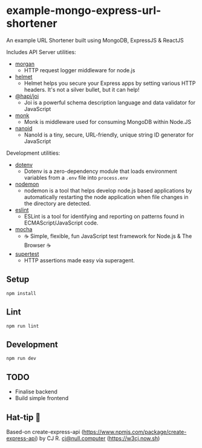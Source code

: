# example-mongo-express-url-shortener
An example URL Shortener built using MongoDB, ExpressJS &amp; ReactJS

Includes API Server utilities:

* [morgan](https://www.npmjs.com/package/morgan)
  * HTTP request logger middleware for node.js
* [helmet](https://www.npmjs.com/package/helmet)
  * Helmet helps you secure your Express apps by setting various HTTP headers. It's not a silver bullet, but it can help!
* [@hapi/joi](https://www.npmjs.com/package/@hapi/joi)
  * Joi is a powerful schema description language and data validator for JavaScript
* [monk](https://www.npmjs.com/package/monk)
  * Monk is middleware used for consuming MongoDB within Node.JS
* [nanoid](https://www.npmjs.com/package/nanoid)
  * NanoId is a tiny, secure, URL-friendly, unique string ID generator for JavaScript


Development utilities:

* [dotenv](https://www.npmjs.com/package/dotenv)
  * Dotenv is a zero-dependency module that loads environment variables from a `.env` file into `process.env`
* [nodemon](https://www.npmjs.com/package/nodemon)
  * nodemon is a tool that helps develop node.js based applications by automatically restarting the node application when file changes in the directory are detected.
* [eslint](https://www.npmjs.com/package/eslint)
  * ESLint is a tool for identifying and reporting on patterns found in ECMAScript/JavaScript code.
* [mocha](https://www.npmjs.com/package/mocha)
  * ☕️ Simple, flexible, fun JavaScript test framework for Node.js & The Browser ☕️
* [supertest](https://www.npmjs.com/package/supertest)
  * HTTP assertions made easy via superagent.

## Setup

```
npm install
```

## Lint

```
npm run lint
```

## Development

```
npm run dev
```

## TODO

- Finalise backend
- Build simple frontend

## Hat-tip 🎩

Based-on create-express-api (https://www.npmjs.com/package/create-express-api) by CJ R. <cj@null.computer> (https://w3cj.now.sh)
